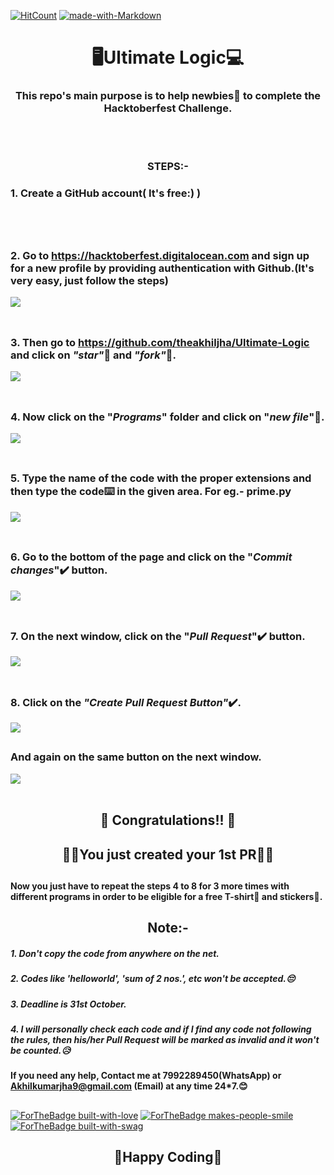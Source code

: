 [![HitCount](http://hits.dwyl.com/theakhiljha/Ultimate-Logic.svg)](http://hits.dwyl.com/theakhiljha/Ultimate-Logic)
[![made-with-Markdown](https://img.shields.io/badge/Made%20with-Markdown-1f425f.svg)](http://commonmark.org)

# <div align="center">🖥️Ultimate Logic💻</div>

### <div align="center">This repo's main purpose is to help newbies👶 to complete the Hacktoberfest Challenge.</div>
<br></br>

### <div align="center">STEPS:-</div>

  ### 1. Create a GitHub account( It's free:) )
<br></br>
##
  ### 2. Go to https://hacktoberfest.digitalocean.com and sign up for a new profile by providing authentication with Github.(It's   very     easy, just follow the steps)
  ![](https://i.ibb.co/0jHpjBP/hacktoberfest.jpg)
<br></br>
##
  ### 3. Then go to https://github.com/theakhiljha/Ultimate-Logic and click on *"star"*🌟 and *"fork"*🍴.
  ![](https://i.ibb.co/R4p91T9/fork1.jpg)
<br></br>
##
  ### 4. Now click on the "*Programs*" folder and click on "*new file*"📁.
  ![](https://i.ibb.co/PGymWWZ/1-0-2-Git-create-file.png)
<br></br>
##
  ### 5. Type the name of the code with the proper extensions and then type the code⌨️ in the given area. For eg.- prime.py
  ![](https://i.ibb.co/sm8k4FY/Capture.png)
<br></br>
##
  ### 6. Go to the bottom of the page and click on the "*Commit changes*"✔️ button.
  ![](https://i.ibb.co/QQmwywM/commit.jpg)
<br></br>
##
  ### 7. On the next window, click on the "*Pull Request*"✔️ button.
  ![](https://i.ibb.co/LxW7q9F/pull.jpg)
<br></br>
##
  ### 8. Click on the *"Create Pull Request Button"*✔️.
  ![](https://i.ibb.co/17YNgMw/pr-LI.jpg)
  ##
  ### And again on the same button on the next window.
  ![](https://i.ibb.co/m95QGHK/request.jpg)
<br></br>



##
## <div align="center"> 🥳 Congratulations!! 🥳 </div>
## <div align="center">🙌🙌You just created your 1st PR🙌🙌</div>

##
#### Now you just have to repeat the steps 4 to 8 for 3 more times with different programs in order to be eligible for a free T-shirt👕 and stickers🤩.

## <div align="center">Note:-</div>

##### 1. Don't copy the code from anywhere on the net.
##### 2. Codes like 'helloworld', 'sum of 2 nos.', etc won't be accepted.😔
##### 3. Deadline is 31st October.
##### 4. I will personally check each code and if I find any code not following the rules, then his/her Pull Request will be marked as invalid and it won't be counted.😥

#### If you need any help, Contact me at **7992289450**(WhatsApp) or Akhilkumarjha9@gmail.com (Email) at any time 24*7.😊
##
[![ForTheBadge built-with-love](http://ForTheBadge.com/images/badges/built-with-love.svg)](https://GitHub.com/Naereen/)
[![ForTheBadge makes-people-smile](http://ForTheBadge.com/images/badges/makes-people-smile.svg)](http://ForTheBadge.com)
[![ForTheBadge built-with-swag](http://ForTheBadge.com/images/badges/built-with-swag.svg)](https://GitHub.com/Naereen/)

## <div align="center">🤞Happy Coding🤞</div>
